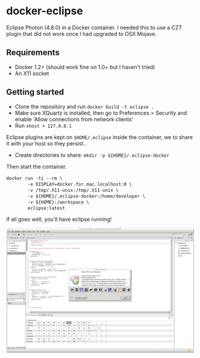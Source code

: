 # docker-eclipse

Eclipse Photon (4.8.0) in a Docker container. I needed this to use a CZT plugin that did not work once I had upgraded to OSX Mojave.

## Requirements

* Docker 1.2+ (should work fine on 1.0+ but I haven't tried)
* An X11 socket

## Getting started

* Clone the repository and run `docker build -t eclipse .`
* Make sure XQuartz is installed, then go to Preferences > Security and enable 'Allow connections from network clients'
* Run `xhost + 127.0.0.1`

Eclipse plugins are kept on `$HOME/.eclipse` inside the container, we to share it with your
host so they persist..

* Create directories to share: `mkdir -p ${HOME}/.eclipse-docker`

Then start the container. 

```
docker run -ti --rm \
        -e DISPLAY=docker.for.mac.localhost:0 \
        -v /tmp/.X11-unix:/tmp/.X11-unix \
        -v ${HOME}/.eclipse-docker:/home/developer \
        -v ${HOME}:/workspace \
        eclipse:latest
```

If all goes well, you'll have eclipse running! 

![Success](success.png)